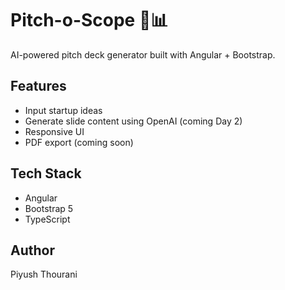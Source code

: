 # Pitch-o-Scope 🧠📊

AI-powered pitch deck generator built with Angular + Bootstrap.

## Features
- Input startup ideas
- Generate slide content using OpenAI (coming Day 2)
- Responsive UI
- PDF export (coming soon)

## Tech Stack
- Angular
- Bootstrap 5
- TypeScript

## Author
Piyush Thourani
